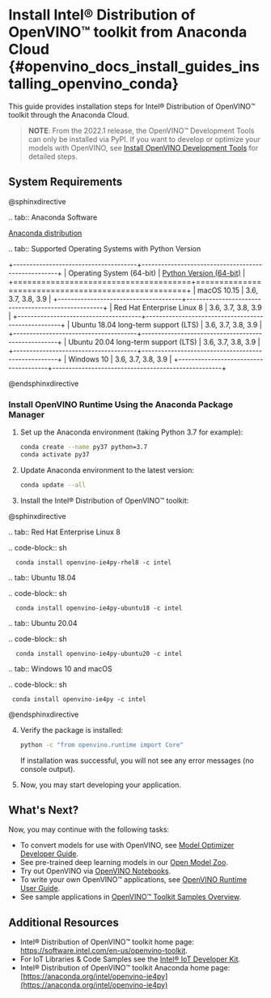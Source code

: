 # Install Intel® Distribution of OpenVINO™ toolkit from Anaconda Cloud {#openvino_docs_install_guides_installing_openvino_conda}

This guide provides installation steps for Intel® Distribution of OpenVINO™ toolkit through the Anaconda Cloud.

> **NOTE**: From the 2022.1 release, the OpenVINO™ Development Tools can only be installed via PyPI. If you want to develop or optimize your models with OpenVINO, see [Install OpenVINO Development Tools](installing-model-dev-tools.md) for detailed steps.

## System Requirements

@sphinxdirective

.. tab:: Anaconda Software

   [Anaconda distribution](https://www.anaconda.com/products/individual/)

.. tab:: Supported Operating Systems with Python Version

   +--------------------------------------+----------------------------------------------------+
   | Operating System (64-bit)            | [Python Version (64-bit)](https://www.python.org/) |
   +======================================+====================================================+
   | macOS 10.15                          | 3.6, 3.7, 3.8, 3.9                                 |
   +--------------------------------------+----------------------------------------------------+
   | Red Hat Enterprise Linux 8           | 3.6, 3.7, 3.8, 3.9                                 |
   +--------------------------------------+----------------------------------------------------+
   | Ubuntu 18.04 long-term support (LTS) | 3.6, 3.7, 3.8, 3.9                                 |
   +--------------------------------------+----------------------------------------------------+
   | Ubuntu 20.04 long-term support (LTS) | 3.6, 3.7, 3.8, 3.9                                 |
   +--------------------------------------+----------------------------------------------------+
   | Windows 10                           | 3.6, 3.7, 3.8, 3.9                                 |
   +--------------------------------------+----------------------------------------------------+  


@endsphinxdirective

### Install OpenVINO Runtime Using the Anaconda Package Manager

1. Set up the Anaconda environment (taking Python 3.7 for example): 
   ```sh
   conda create --name py37 python=3.7
   conda activate py37
   ```
2. Update Anaconda environment to the latest version:
   ```sh
   conda update --all
   ```
3. Install the Intel® Distribution of OpenVINO™ toolkit:

@sphinxdirective

.. tab:: Red Hat Enterprise Linux 8

   .. code-block:: sh

      conda install openvino-ie4py-rhel8 -c intel

.. tab:: Ubuntu 18.04

   .. code-block:: sh

      conda install openvino-ie4py-ubuntu18 -c intel

.. tab:: Ubuntu 20.04

   .. code-block:: sh

      conda install openvino-ie4py-ubuntu20 -c intel

.. tab:: Windows 10 and macOS

   .. code-block:: sh

     conda install openvino-ie4py -c intel


@endsphinxdirective

4. Verify the package is installed:
   ```sh
   python -c "from openvino.runtime import Core"
   ```
   If installation was successful, you will not see any error messages (no console output).

5. Now, you may start developing your application.

## What's Next?

Now, you may continue with the following tasks:

* To convert models for use with OpenVINO, see [Model Optimizer Developer Guide](../MO_DG/Deep_Learning_Model_Optimizer_DevGuide.md).
* See pre-trained deep learning models in our [Open Model Zoo](../model_zoo.md).
* Try out OpenVINO via [OpenVINO Notebooks](https://docs.openvino.ai/latest/notebooks/notebooks.html).
* To write your own OpenVINO™ applications, see [OpenVINO Runtime User Guide](../OV_Runtime_UG/openvino_intro.md).
* See sample applications in [OpenVINO™ Toolkit Samples Overview](../OV_Runtime_UG/Samples_Overview.md).

## Additional Resources

- Intel® Distribution of OpenVINO™ toolkit home page: <https://software.intel.com/en-us/openvino-toolkit>.
- For IoT Libraries & Code Samples see the [Intel® IoT Developer Kit](https://github.com/intel-iot-devkit).
- Intel® Distribution of OpenVINO™ toolkit Anaconda home page: [https://anaconda.org/intel/openvino-ie4py](https://anaconda.org/intel/openvino-ie4py)
